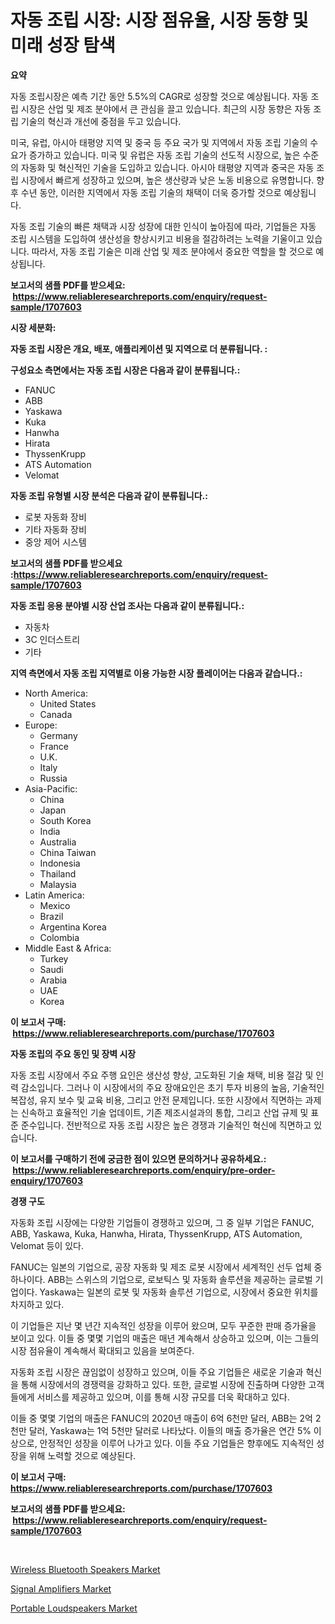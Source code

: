 <p><h1>자동 조립 시장: 시장 점유율, 시장 동향 및 미래 성장 탐색</h1></p><p><strong>요약</strong></p>
<p><p>자동 조립시장은 예측 기간 동안 5.5%의 CAGR로 성장할 것으로 예상됩니다. 자동 조립 시장은 산업 및 제조 분야에서 큰 관심을 끌고 있습니다. 최근의 시장 동향은 자동 조립 기술의 혁신과 개선에 중점을 두고 있습니다. </p><p>미국, 유럽, 아시아 태평양 지역 및 중국 등 주요 국가 및 지역에서 자동 조립 기술의 수요가 증가하고 있습니다. 미국 및 유럽은 자동 조립 기술의 선도적 시장으로, 높은 수준의 자동화 및 혁신적인 기술을 도입하고 있습니다. 아시아 태평양 지역과 중국은 자동 조립 시장에서 빠르게 성장하고 있으며, 높은 생산량과 낮은 노동 비용으로 유명합니다. 향후 수년 동안, 이러한 지역에서 자동 조립 기술의 채택이 더욱 증가할 것으로 예상됩니다.</p><p>자동 조립 기술의 빠른 채택과 시장 성장에 대한 인식이 높아짐에 따라, 기업들은 자동 조립 시스템을 도입하여 생산성을 향상시키고 비용을 절감하려는 노력을 기울이고 있습니다. 따라서, 자동 조립 기술은 미래 산업 및 제조 분야에서 중요한 역할을 할 것으로 예상됩니다.</p></p>
<p><strong>보고서의 샘플 PDF를 받으세요: &nbsp;<a href="https://www.reliableresearchreports.com/enquiry/request-sample/1707603">https://www.reliableresearchreports.com/enquiry/request-sample/1707603</a></strong></p>
<p><strong>시장 세분화:</strong></p>
<p><strong> 자동 조립 시장은 개요, 배포, 애플리케이션 및 지역으로 더 분류됩니다. :</strong></p>
<p><strong>구성요소 측면에서는 자동 조립 시장은 다음과 같이 분류됩니다.:</strong></p>
<p><ul><li>FANUC</li><li>ABB</li><li>Yaskawa</li><li>Kuka</li><li>Hanwha</li><li>Hirata</li><li>ThyssenKrupp</li><li>ATS Automation</li><li>Velomat</li></ul></p>
<p><strong> 자동 조립 유형별 시장 분석은 다음과 같이 분류됩니다.:</strong></p>
<p><ul><li>로봇 자동화 장비</li><li>기타 자동화 장비</li><li>중앙 제어 시스템</li></ul></p>
<p><strong>보고서의 샘플 PDF를 받으세요 :<a href="https://www.reliableresearchreports.com/enquiry/request-sample/1707603">https://www.reliableresearchreports.com/enquiry/request-sample/1707603</a></strong></p>
<p><strong> 자동 조립 응용 분야별 시장 산업 조사는 다음과 같이 분류됩니다.:</strong></p>
<p><ul><li>자동차</li><li>3C 인더스트리</li><li>기타</li></ul></p>
<p><strong>지역 측면에서 자동 조립 지역별로 이용 가능한 시장 플레이어는 다음과 같습니다.:</strong></p>
<p><ul>
    <li>
        North America:
        <ul>
            <li>United States</li>
            <li>Canada</li>
        </ul>
    </li>
    <li>
        Europe:
        <ul>
            <li>Germany</li>
            <li>France</li>
            <li>U.K.</li>
            <li>Italy</li>
            <li>Russia</li>
        </ul>
    </li>
    <li>
        Asia-Pacific:
        <ul>
            <li>China</li>
            <li>Japan</li>
            <li>South Korea</li>
            <li>India</li>
            <li>Australia</li>
            <li>China Taiwan</li>
            <li>Indonesia</li>
            <li>Thailand</li>
            <li>Malaysia</li>
        </ul>
    </li>
    <li>
        Latin America:
        <ul>
            <li>Mexico</li>
            <li>Brazil</li>
            <li>Argentina Korea</li>
            <li>Colombia</li>
        </ul>
    </li>
    <li>
        Middle East & Africa:
        <ul>
            <li>Turkey</li>
            <li>Saudi</li>
            <li>Arabia</li>
            <li>UAE</li>
            <li>Korea</li>
        </ul>
    </li>
    </ul></p>
<p><strong>이 보고서 구매: &nbsp;<a href="https://www.reliableresearchreports.com/purchase/1707603">https://www.reliableresearchreports.com/purchase/1707603</a></strong></p>
<p><strong>자동 조립의 주요 동인 및 장벽 시장</strong></p>
<p><p>자동 조립 시장에서 주요 주행 요인은 생산성 향상, 고도화된 기술 채택, 비용 절감 및 인력 감소입니다. 그러나 이 시장에서의 주요 장애요인은 초기 투자 비용의 높음, 기술적인 복잡성, 유지 보수 및 교육 비용, 그리고 안전 문제입니다. 또한 시장에서 직면하는 과제는 신속하고 효율적인 기술 업데이트, 기존 제조시설과의 통합, 그리고 산업 규제 및 표준 준수입니다. 전반적으로 자동 조립 시장은 높은 경쟁과 기술적인 혁신에 직면하고 있습니다.</p></p>
<p><strong>이 보고서를 구매하기 전에 궁금한 점이 있으면 문의하거나 공유하세요.: &nbsp;<a href="https://www.reliableresearchreports.com/enquiry/pre-order-enquiry/1707603">https://www.reliableresearchreports.com/enquiry/pre-order-enquiry/1707603</a></strong></p>
<p><strong>경쟁 구도</strong></p>
<p><p>자동화 조립 시장에는 다양한 기업들이 경쟁하고 있으며, 그 중 일부 기업은 FANUC, ABB, Yaskawa, Kuka, Hanwha, Hirata, ThyssenKrupp, ATS Automation, Velomat 등이 있다. </p><p>FANUC는 일본의 기업으로, 공장 자동화 및 제조 로봇 시장에서 세계적인 선두 업체 중 하나이다. ABB는 스위스의 기업으로, 로보틱스 및 자동화 솔루션을 제공하는 글로벌 기업이다. Yaskawa는 일본의 로봇 및 자동화 솔루션 기업으로, 시장에서 중요한 위치를 차지하고 있다.</p><p>이 기업들은 지난 몇 년간 지속적인 성장을 이루어 왔으며, 모두 꾸준한 판매 증가율을 보이고 있다. 이들 중 몇몇 기업의 매출은 매년 계속해서 상승하고 있으며, 이는 그들의 시장 점유율이 계속해서 확대되고 있음을 보여준다.</p><p>자동화 조립 시장은 끊임없이 성장하고 있으며, 이들 주요 기업들은 새로운 기술과 혁신을 통해 시장에서의 경쟁력을 강화하고 있다. 또한, 글로벌 시장에 진출하며 다양한 고객들에게 서비스를 제공하고 있으며, 이를 통해 시장 규모를 더욱 확대하고 있다.</p><p>이들 중 몇몇 기업의 매출은 FANUC의 2020년 매출이 6억 6천만 달러, ABB는 2억 2천만 달러, Yaskawa는 1억 5천만 달러로 나타났다. 이들의 매출 증가율은 연간 5% 이상으로, 안정적인 성장을 이루어 나가고 있다. 이들 주요 기업들은 향후에도 지속적인 성장을 위해 노력할 것으로 예상된다.</p></p>
<p><strong>이 보고서 구매: &nbsp; <a href="https://www.reliableresearchreports.com/purchase/1707603">https://www.reliableresearchreports.com/purchase/1707603</a></strong></p>
<p><strong>보고서의 샘플 PDF를 받으세요: &nbsp;<a href="https://www.reliableresearchreports.com/enquiry/request-sample/1707603">https://www.reliableresearchreports.com/enquiry/request-sample/1707603</a></strong><strong></strong></p>
<p>&nbsp;</p>
<p><p><a href="https://github.com/Sarissaschmalingtr6fz2739/Market-Research-Report-List-1/blob/main/wireless-bluetooth-speakers-market.md">Wireless Bluetooth Speakers Market</a></p><p><a href="https://github.com/jj19131/Market-Research-Report-List-2/blob/main/signal-amplifiers-market.md">Signal Amplifiers Market</a></p><p><a href="https://github.com/jodemen/Market-Research-Report-List-2/blob/main/portable-loudspeakers-market.md">Portable Loudspeakers Market</a></p></p>